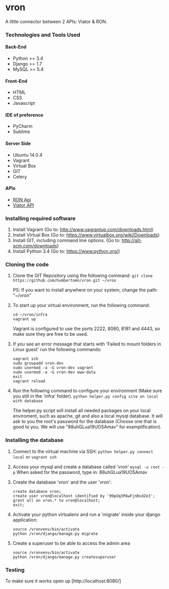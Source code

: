 # vron
A little connector between 2 APIs: Viator &amp; RON.

### Technologies and Tools Used

#### Back-End
- Python >= 3.4
- Django >= 1.7
- MySQL >= 5.4

#### Front-End
- HTML
- CSS
- Javascript

#### IDE of preference
- PyCharm
- Sublime

#### Server Side
- Ubuntu 14.0.4
- Vagrant
- Virtual Box
- GIT
- Celery

#### APIs
- [RON Api](http://wiki.respax.com.au/respax/ron_api)
- [Viator API](http://supplierapitestharness.viatorinc.com/documentation.php)


### Installing required software

1. Install Vagrant (Go to: http://www.vagrantup.com/downloads.html)
2. Install Virtual Box (Go to: https://www.virtualbox.org/wiki/Downloads)
3. Install GIT, including command line options. (Go to: http://git-scm.com/downloads)
4. Install Python 3.4 (Go to: https://www.python.org/)


### Cloning the code

1. Clone the GIT Repository using the following command:
    `git clone https://github.com/humbertomn/vron.git ~/vron`

    PS: If you want to install anywhere on your system, change the path: "~/vron"

2. To start up your virtual environment, run the following command:
    ```
    cd ~/vron/infra
    vagrant up
    ```
    Vagrant is configured to use the ports 2222, 8080, 8181 and 4443, so make sure they are free to be used.

3. If you see an error message that starts with 'Failed to mount folders in Linux guest' run the following commands:
    ```
    vagrant ssh
    sudo groupadd vron-dev
    sudo usermod -a -G vron-dev vagrant
    sudo usermod -a -G vron-dev www-data
    exit
    vagrant reload
    ```

4. Run the following command to configure your environment (Make sure you still in the 'infra' folder).
    `python helper.py config site on local with database`

    The helper.py script will install all needed packages on your local enviroment, such as apache, git and also a local mysql database. It will ask to you the root's password for the database (Choose one that is good to you. We will use "88uhGLua19UOSAmav" for examplification).


### Installing the database
1. Connect to the virtual machine via SSH:
    `python helper.py connect local` or `vagrant ssh`

2. Access your mysql and create a database called 'vron'
    `mysql -u root -p`
    When asked for the password, type in: 88uhGLua19UOSAmav

3. Create the database 'vron' and the user 'vron':
    ```
    create database vron;
    create user vron@localhost identified by '99pUq3PAwFjnBsdZe3';
    grant all on vron.* to vron@localhost;
    exit;
    ```

4. Activate your python virtualenv and run a 'migrate' inside your django application:
    ```
    source /vronvenv/bin/activate
    python /vron/django/manage.py migrate
    ```

5. Create a superuser to be able to access the admin area
    ```
    source /vronvenv/bin/activate
    python /vron/django/manage.py createsuperuser
    ```


### Testing
To make sure it works open up [http://localhost:8080/]
